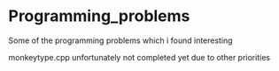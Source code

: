 # Programming_problems
Some of the programming problems which i found interesting



monkeytype.cpp unfortunately not completed yet due to other priorities
